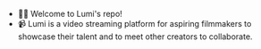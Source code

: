 - 👨‍💻 Welcome to Lumi's repo! 
- 📹 Lumi is a video streaming platform for aspiring filmmakers to showcase their talent and to meet other creators to collaborate.
